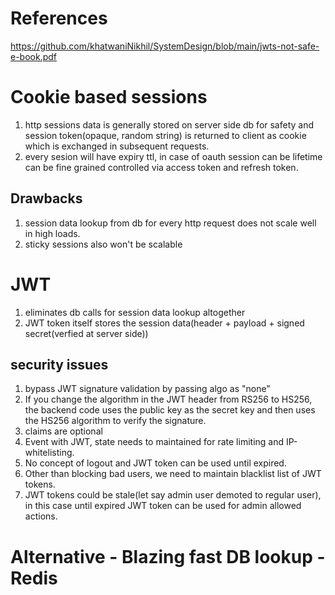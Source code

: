 # References
https://github.com/khatwaniNikhil/SystemDesign/blob/main/jwts-not-safe-e-book.pdf

# Cookie based sessions
1. http sessions data is generally stored on server side db for safety and
session token(opaque, random string) is returned to client as cookie which is exchanged in subsequent requests.
2. every sesion will have expiry ttl, in case of oauth session can be lifetime can be fine grained controlled via access token and refresh token.

## Drawbacks
1. session data lookup from db for every http request does not scale well in high loads.
2. sticky sessions also won't be scalable

# JWT
1. eliminates db calls for session data lookup altogether
2. JWT token itself stores the session data(header + payload + signed secret(verfied at server side))

## security issues
1. bypass JWT signature validation by passing algo as "none"
2.  If you change the algorithm in the JWT header from RS256 to HS256, the backend code uses
the public key as the secret key and then uses the HS256 algorithm to verify the signature.
3. claims are optional
4. Event with JWT, state needs to maintained for rate limiting and IP-whitelisting.
5. No concept of logout and JWT token can be used until expired.
6. Other than blocking bad users, we need to maintain blacklist list of JWT tokens.
7. JWT tokens could be stale(let say admin user demoted to regular user), in this case until expired JWT token can be used for admin allowed actions.

# Alternative - Blazing fast DB lookup - Redis
